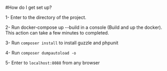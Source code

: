 #How do I get set up?

1- Enter to the directory of the project.

2- Run docker-compose up --build in a console (Build and up the docker). This action can take a few minutes to completed.

3- Run `composer install` to install guzzle and phpunit

4- Run `composer dumpautoload -o`

5- Enter to `localhost:8088` from any browser
